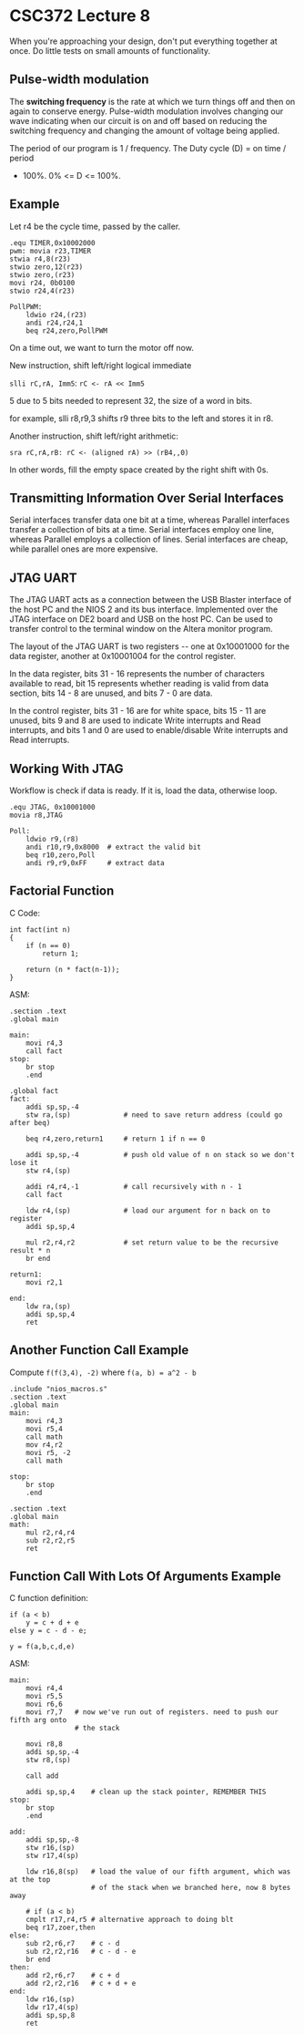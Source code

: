 CSC372 Lecture 8
====================

When you're approaching your design, don't put everything together at once.
Do little tests on small amounts of functionality.

Pulse-width modulation
------------------------

The **switching frequency** is the rate at which we turn things off and then
on again to conserve energy. Pulse-width modulation involves changing our wave
indicating when our circuit is on and off based on reducing the switching frequency
and changing the amount of voltage being applied.

The period of our program is 1 / frequency. The Duty cycle (D) = on time / period
* 100%. 0% <= D <= 100%.

Example
---------

Let r4 be the cycle time, passed by the caller.

```
.equ TIMER,0x10002000
pwm: movia r23,TIMER
stwia r4,8(r23)
stwio zero,12(r23)
stwio zero,(r23)
movi r24, 0b0100
stwio r24,4(r23)

PollPWM:
	ldwio r24,(r23)
	andi r24,r24,1
	beq r24,zero,PollPWM
```

On a time out, we want to turn the motor off now.

New instruction, shift left/right logical immediate

```slli rC,rA, Imm5```: ```rC <- rA << Imm5```

5 due to 5 bits needed to represent 32, the size of a word in bits.

for example, slli r8,r9,3 shifts r9 three bits to the left and stores it in r8.

Another instruction, shift left/right arithmetic:

```sra rC,rA,rB: rC <- (aligned rA) >> (rB4,,0)```

In other words, fill the empty space created by the right shift with 0s.

Transmitting Information Over Serial Interfaces
------------------------------------------------

Serial interfaces transfer data one bit at a time, whereas Parallel interfaces
transfer a collection of bits at a time. Serial interfaces employ one line,
whereas Parallel employs a collection of lines. Serial interfaces are cheap,
while parallel ones are more expensive.

JTAG UART
------------

The JTAG UART acts as a connection between the USB Blaster interface of the host
PC and the NIOS 2 and its bus interface. Implemented over the JTAG interface on DE2
board and USB on the host PC. Can be used to transfer control to the terminal window
on the Altera monitor program.

The layout of the JTAG UART is two registers -- one at 0x10001000 for the data
register, another at 0x10001004 for the control register.

In the data register, bits 31 - 16 represents the number of characters available to
read, bit 15 represents whether reading is valid from data section, bits 14 - 8 are
unused, and bits 7 - 0 are data.

In the control register, bits 31 - 16 are for white space, bits 15 - 11 are unused,
bits 9 and 8 are used to indicate Write interrupts and Read interrupts, and bits 1
and 0 are used to enable/disable Write interrupts and Read interrupts.

Working With JTAG
-------------------

Workflow is check if data is ready. If it is, load the data, otherwise loop.

```
.equ JTAG, 0x10001000
movia r8,JTAG

Poll: 
	ldwio r9,(r8)
	andi r10,r9,0x8000 	# extract the valid bit
	beq r10,zero,Poll
	andi r9,r9,0xFF		# extract data
```

Factorial Function
---------------------

C Code:

```
int fact(int n)
{
	if (n == 0)
		return 1;

	return (n * fact(n-1));
}
```

ASM:

```
.section .text
.global main

main:
	movi r4,3
	call fact
stop: 
	br stop
	.end

.global fact
fact:
	addi sp,sp,-4
	stw ra,(sp)  			# need to save return address (could go after beq)

	beq r4,zero,return1  	# return 1 if n == 0
	
	addi sp,sp,-4 			# push old value of n on stack so we don't lose it
	stw r4,(sp)

	addi r4,r4,-1 			# call recursively with n - 1
	call fact

	ldw r4,(sp)  			# load our argument for n back on to register
	addi sp,sp,4

	mul r2,r4,r2 			# set return value to be the recursive result * n
	br end

return1:
	movi r2,1

end:
	ldw ra,(sp) 			
	addi sp,sp,4
	ret
```

Another Function Call Example
------------------------------

Compute ```f(f(3,4), -2)``` where ```f(a, b) = a^2 - b```

```
.include "nios_macros.s"
.section .text
.global main
main:
	movi r4,3
	movi r5,4
	call math
	mov r4,r2
	movi r5, -2
	call math

stop:
	br stop
	.end

.section .text
.global main
math:
	mul r2,r4,r4
	sub r2,r2,r5
	ret
```

Function Call With Lots Of Arguments Example
----------------------------------------------

C function definition:

```
if (a < b)
	y = c + d + e
else y = c - d - e;

y = f(a,b,c,d,e)
```

ASM:

```
main:
	movi r4,4
	movi r5,5
	movi r6,6
	movi r7,7 	# now we've run out of registers. need to push our fifth arg onto
				# the stack

	movi r8,8
	addi sp,sp,-4
	stw r8,(sp)

	call add

	addi sp,sp,4 	# clean up the stack pointer, REMEMBER THIS
stop:
	br stop
	.end

add:
	addi sp,sp,-8
	stw r16,(sp)
	stw r17,4(sp)

	ldw r16,8(sp) 	# load the value of our fifth argument, which was at the top
					# of the stack when we branched here, now 8 bytes away

	# if (a < b)
	cmplt r17,r4,r5	# alternative approach to doing blt
	beq r17,zoer,then
else:
	sub r2,r6,r7 	# c - d
	sub r2,r2,r16 	# c - d - e
	br end
then:
	add r2,r6,r7 	# c + d
	add r2,r2,r16 	# c + d + e
end:
	ldw r16,(sp)
	ldw r17,4(sp)
	addi sp,sp,8
	ret
```